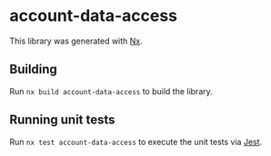 # account-data-access

This library was generated with [Nx](https://nx.dev).

## Building

Run `nx build account-data-access` to build the library.

## Running unit tests

Run `nx test account-data-access` to execute the unit tests via [Jest](https://jestjs.io).
